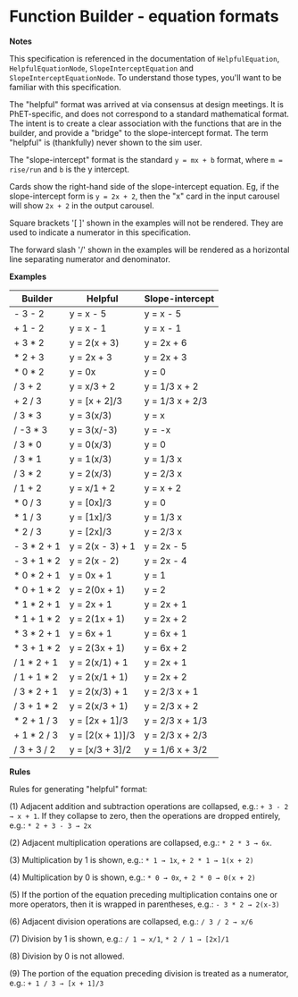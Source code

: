 Function Builder - equation formats
=============

**Notes**

This specification is referenced in the documentation of `HelpfulEquation`, `HelpfulEquationNode`,
`SlopeInterceptEquation` and `SlopeInterceptEquationNode`. To understand those types, you'll want to be familiar
with this specification.

The "helpful" format was arrived at via consensus at design meetings. It is PhET-specific, and does not correspond
to a standard mathematical format. The intent is to create a clear association with the functions that are in the
builder, and provide a "bridge" to the slope-intercept format.  The term "helpful" is (thankfully) never shown
to the sim user.

The "slope-intercept" format is the standard `y = mx + b` format, where `m = rise/run` and `b` is the y intercept.

Cards show the right-hand side of the slope-intercept equation. Eg, if the slope-intercept form is `y = 2x + 2`,
then the "x" card in the input carousel will show `2x + 2` in the output carousel.

Square brackets '[ ]' shown in the examples will not be rendered. They are used to indicate a numerator in
this specification.

The forward slash '/' shown in the examples will be rendered as a horizontal line separating numerator and denominator.

**Examples**

| Builder | Helpful | Slope-intercept |
| ------------- | ------------- | ------------- |
- 3 - 2	| y = x - 5 | y = x - 5 |
+ 1 - 2	| y = x - 1	| y = x - 1 |
+ 3 * 2	| y = 2(x + 3) | y = 2x + 6 |
* 2 + 3	| y = 2x + 3|  y = 2x + 3 |
* 0 * 2	| y = 0x |  y = 0 |
/ 3 + 2 | y = x/3 + 2| y = 1/3 x + 2 |
+ 2 / 3 | y = [x + 2]/3 | y = 1/3 x + 2/3 |
/ 3 * 3 | y = 3(x/3) | y = x |
/ -3 * 3 | y = 3(x/-3) | y = -x |
/ 3 * 0 | y = 0(x/3) | y = 0 |
/ 3 * 1 | y = 1(x/3) | y = 1/3 x |
/ 3 * 2 | y = 2(x/3) | y = 2/3 x |
/ 1 + 2 | y = x/1 + 2 | y = x + 2 |
* 0 / 3 | y = [0x]/3 | y = 0 |
* 1 / 3 | y = [1x]/3 | y = 1/3 x |
* 2 / 3 | y = [2x]/3 | y = 2/3 x |
- 3 * 2 + 1 | y = 2(x - 3) + 1 | y = 2x - 5 |
- 3 + 1 * 2 | y = 2(x - 2) | y = 2x - 4 |
* 0 * 2 + 1 | y = 0x + 1 | y = 1 |
* 0 + 1 * 2 | y = 2(0x + 1) | y = 2 |
* 1 * 2 + 1 | y = 2x + 1 | y = 2x + 1 |
* 1 + 1 * 2 | y = 2(1x + 1) | y = 2x + 2 |
* 3 * 2 + 1 | y = 6x + 1 | y = 6x + 1 |
* 3 + 1 * 2 | y = 2(3x + 1) | y = 6x + 2 |
/ 1 * 2 + 1 |  y = 2(x/1) + 1 | y = 2x + 1 |
/ 1 + 1 * 2 | y = 2(x/1 + 1) | y = 2x + 2 |
/ 3 * 2 + 1 | y = 2(x/3) + 1 | y = 2/3 x + 1 |
/ 3 + 1 * 2 | y = 2(x/3 + 1) | y = 2/3 x + 2 |
* 2 + 1 / 3 | y = [2x + 1]/3 | y = 2/3 x + 1/3 |
+ 1 * 2 / 3 | y = [2(x + 1)]/3 | y = 2/3 x + 2/3 |
/ 3 + 3 / 2 | y = [x/3 + 3]/2 | y = 1/6 x + 3/2 |

**Rules**

Rules for generating "helpful" format:

(1) Adjacent addition and subtraction operations are collapsed, e.g.: `+ 3 - 2 → x + 1`.  If they collapse to zero, then the operations are dropped entirely, e.g.: `* 2 + 3 - 3 → 2x`

(2) Adjacent multiplication operations are collapsed, e.g.: `* 2 * 3 → 6x`.

(3) Multiplication by 1 is shown, e.g.: `* 1 → 1x`, `+ 2 * 1 → 1(x + 2)`

(4) Multiplication by 0 is shown, e.g.: `* 0 → 0x`, `+ 2 * 0 → 0(x + 2)`

(5) If the portion of the equation preceding multiplication contains one or more operators, then it is wrapped in parentheses, e.g.: `- 3 * 2 → 2(x-3)`

(6) Adjacent division operations are collapsed, e.g.: `/ 3 / 2 → x/6`

(7) Division by 1 is shown, e.g.: `/ 1 → x/1`, `* 2 / 1 → [2x]/1`

(8) Division by 0 is not allowed.

(9) The portion of the equation preceding division is treated as a numerator, e.g.: `+ 1 / 3 → [x + 1]/3`




